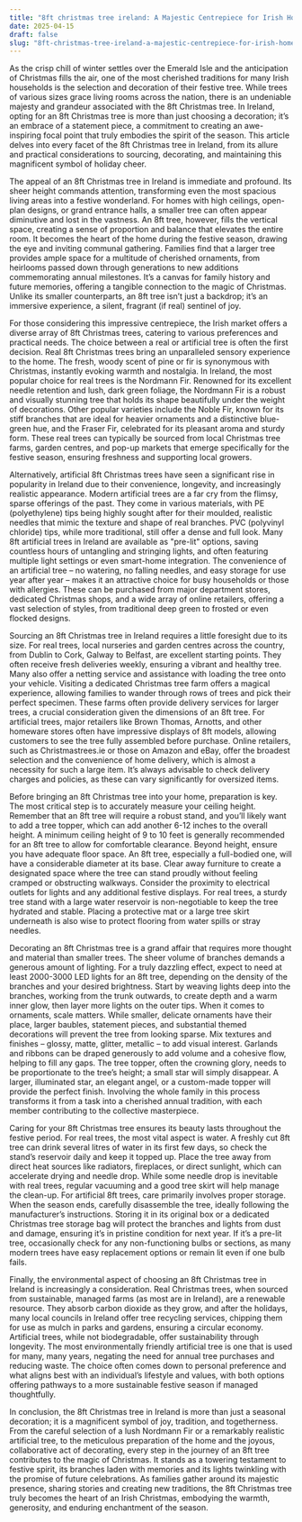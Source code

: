 ```yaml
---
title: "8ft christmas tree ireland: A Majestic Centrepiece for Irish Homes"
date: 2025-04-15
draft: false
slug: "8ft-christmas-tree-ireland-a-majestic-centrepiece-for-irish-homes" 
---
```


As the crisp chill of winter settles over the Emerald Isle and the anticipation of Christmas fills the air, one of the most cherished traditions for many Irish households is the selection and decoration of their festive tree. While trees of various sizes grace living rooms across the nation, there is an undeniable majesty and grandeur associated with the 8ft Christmas tree. In Ireland, opting for an 8ft Christmas tree is more than just choosing a decoration; it’s an embrace of a statement piece, a commitment to creating an awe-inspiring focal point that truly embodies the spirit of the season. This article delves into every facet of the 8ft Christmas tree in Ireland, from its allure and practical considerations to sourcing, decorating, and maintaining this magnificent symbol of holiday cheer.

The appeal of an 8ft Christmas tree in Ireland is immediate and profound. Its sheer height commands attention, transforming even the most spacious living areas into a festive wonderland. For homes with high ceilings, open-plan designs, or grand entrance halls, a smaller tree can often appear diminutive and lost in the vastness. An 8ft tree, however, fills the vertical space, creating a sense of proportion and balance that elevates the entire room. It becomes the heart of the home during the festive season, drawing the eye and inviting communal gathering. Families find that a larger tree provides ample space for a multitude of cherished ornaments, from heirlooms passed down through generations to new additions commemorating annual milestones. It’s a canvas for family history and future memories, offering a tangible connection to the magic of Christmas. Unlike its smaller counterparts, an 8ft tree isn’t just a backdrop; it’s an immersive experience, a silent, fragrant (if real) sentinel of joy.

For those considering this impressive centrepiece, the Irish market offers a diverse array of 8ft Christmas trees, catering to various preferences and practical needs. The choice between a real or artificial tree is often the first decision. Real 8ft Christmas trees bring an unparalleled sensory experience to the home. The fresh, woody scent of pine or fir is synonymous with Christmas, instantly evoking warmth and nostalgia. In Ireland, the most popular choice for real trees is the Nordmann Fir. Renowned for its excellent needle retention and lush, dark green foliage, the Nordmann Fir is a robust and visually stunning tree that holds its shape beautifully under the weight of decorations. Other popular varieties include the Noble Fir, known for its stiff branches that are ideal for heavier ornaments and a distinctive blue-green hue, and the Fraser Fir, celebrated for its pleasant aroma and sturdy form. These real trees can typically be sourced from local Christmas tree farms, garden centres, and pop-up markets that emerge specifically for the festive season, ensuring freshness and supporting local growers.

Alternatively, artificial 8ft Christmas trees have seen a significant rise in popularity in Ireland due to their convenience, longevity, and increasingly realistic appearance. Modern artificial trees are a far cry from the flimsy, sparse offerings of the past. They come in various materials, with PE (polyethylene) tips being highly sought after for their moulded, realistic needles that mimic the texture and shape of real branches. PVC (polyvinyl chloride) tips, while more traditional, still offer a dense and full look. Many 8ft artificial trees in Ireland are available as "pre-lit" options, saving countless hours of untangling and stringing lights, and often featuring multiple light settings or even smart-home integration. The convenience of an artificial tree – no watering, no falling needles, and easy storage for use year after year – makes it an attractive choice for busy households or those with allergies. These can be purchased from major department stores, dedicated Christmas shops, and a wide array of online retailers, offering a vast selection of styles, from traditional deep green to frosted or even flocked designs.

Sourcing an 8ft Christmas tree in Ireland requires a little foresight due to its size. For real trees, local nurseries and garden centres across the country, from Dublin to Cork, Galway to Belfast, are excellent starting points. They often receive fresh deliveries weekly, ensuring a vibrant and healthy tree. Many also offer a netting service and assistance with loading the tree onto your vehicle. Visiting a dedicated Christmas tree farm offers a magical experience, allowing families to wander through rows of trees and pick their perfect specimen. These farms often provide delivery services for larger trees, a crucial consideration given the dimensions of an 8ft tree. For artificial trees, major retailers like Brown Thomas, Arnotts, and other homeware stores often have impressive displays of 8ft models, allowing customers to see the tree fully assembled before purchase. Online retailers, such as Christmastrees.ie or those on Amazon and eBay, offer the broadest selection and the convenience of home delivery, which is almost a necessity for such a large item. It’s always advisable to check delivery charges and policies, as these can vary significantly for oversized items.

Before bringing an 8ft Christmas tree into your home, preparation is key. The most critical step is to accurately measure your ceiling height. Remember that an 8ft tree will require a robust stand, and you’ll likely want to add a tree topper, which can add another 6-12 inches to the overall height. A minimum ceiling height of 9 to 10 feet is generally recommended for an 8ft tree to allow for comfortable clearance. Beyond height, ensure you have adequate floor space. An 8ft tree, especially a full-bodied one, will have a considerable diameter at its base. Clear away furniture to create a designated space where the tree can stand proudly without feeling cramped or obstructing walkways. Consider the proximity to electrical outlets for lights and any additional festive displays. For real trees, a sturdy tree stand with a large water reservoir is non-negotiable to keep the tree hydrated and stable. Placing a protective mat or a large tree skirt underneath is also wise to protect flooring from water spills or stray needles.

Decorating an 8ft Christmas tree is a grand affair that requires more thought and material than smaller trees. The sheer volume of branches demands a generous amount of lighting. For a truly dazzling effect, expect to need at least 2000-3000 LED lights for an 8ft tree, depending on the density of the branches and your desired brightness. Start by weaving lights deep into the branches, working from the trunk outwards, to create depth and a warm inner glow, then layer more lights on the outer tips. When it comes to ornaments, scale matters. While smaller, delicate ornaments have their place, larger baubles, statement pieces, and substantial themed decorations will prevent the tree from looking sparse. Mix textures and finishes – glossy, matte, glitter, metallic – to add visual interest. Garlands and ribbons can be draped generously to add volume and a cohesive flow, helping to fill any gaps. The tree topper, often the crowning glory, needs to be proportionate to the tree’s height; a small star will simply disappear. A larger, illuminated star, an elegant angel, or a custom-made topper will provide the perfect finish. Involving the whole family in this process transforms it from a task into a cherished annual tradition, with each member contributing to the collective masterpiece.

Caring for your 8ft Christmas tree ensures its beauty lasts throughout the festive period. For real trees, the most vital aspect is water. A freshly cut 8ft tree can drink several litres of water in its first few days, so check the stand’s reservoir daily and keep it topped up. Place the tree away from direct heat sources like radiators, fireplaces, or direct sunlight, which can accelerate drying and needle drop. While some needle drop is inevitable with real trees, regular vacuuming and a good tree skirt will help manage the clean-up. For artificial 8ft trees, care primarily involves proper storage. When the season ends, carefully disassemble the tree, ideally following the manufacturer’s instructions. Storing it in its original box or a dedicated Christmas tree storage bag will protect the branches and lights from dust and damage, ensuring it’s in pristine condition for next year. If it’s a pre-lit tree, occasionally check for any non-functioning bulbs or sections, as many modern trees have easy replacement options or remain lit even if one bulb fails.

Finally, the environmental aspect of choosing an 8ft Christmas tree in Ireland is increasingly a consideration. Real Christmas trees, when sourced from sustainable, managed farms (as most are in Ireland), are a renewable resource. They absorb carbon dioxide as they grow, and after the holidays, many local councils in Ireland offer tree recycling services, chipping them for use as mulch in parks and gardens, ensuring a circular economy. Artificial trees, while not biodegradable, offer sustainability through longevity. The most environmentally friendly artificial tree is one that is used for many, many years, negating the need for annual tree purchases and reducing waste. The choice often comes down to personal preference and what aligns best with an individual’s lifestyle and values, with both options offering pathways to a more sustainable festive season if managed thoughtfully.

In conclusion, the 8ft Christmas tree in Ireland is more than just a seasonal decoration; it is a magnificent symbol of joy, tradition, and togetherness. From the careful selection of a lush Nordmann Fir or a remarkably realistic artificial tree, to the meticulous preparation of the home and the joyous, collaborative act of decorating, every step in the journey of an 8ft tree contributes to the magic of Christmas. It stands as a towering testament to festive spirit, its branches laden with memories and its lights twinkling with the promise of future celebrations. As families gather around its majestic presence, sharing stories and creating new traditions, the 8ft Christmas tree truly becomes the heart of an Irish Christmas, embodying the warmth, generosity, and enduring enchantment of the season.